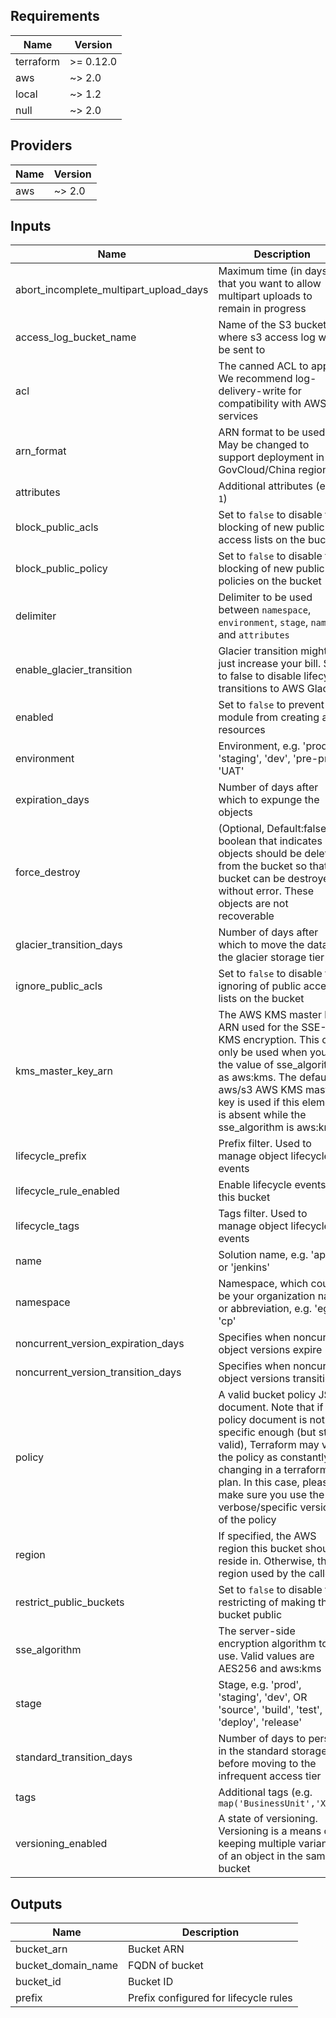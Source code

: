 ## Requirements

| Name | Version |
|------|---------|
| terraform | >= 0.12.0 |
| aws | ~> 2.0 |
| local | ~> 1.2 |
| null | ~> 2.0 |

## Providers

| Name | Version |
|------|---------|
| aws | ~> 2.0 |

## Inputs

| Name | Description | Type | Default | Required |
|------|-------------|------|---------|:--------:|
| abort\_incomplete\_multipart\_upload\_days | Maximum time (in days) that you want to allow multipart uploads to remain in progress | `number` | `5` | no |
| access\_log\_bucket\_name | Name of the S3 bucket where s3 access log will be sent to | `string` | `""` | no |
| acl | The canned ACL to apply. We recommend log-delivery-write for compatibility with AWS services | `string` | `"log-delivery-write"` | no |
| arn\_format | ARN format to be used. May be changed to support deployment in GovCloud/China regions. | `string` | `"arn:aws"` | no |
| attributes | Additional attributes (e.g. `1`) | `list(string)` | `[]` | no |
| block\_public\_acls | Set to `false` to disable the blocking of new public access lists on the bucket | `bool` | `true` | no |
| block\_public\_policy | Set to `false` to disable the blocking of new public policies on the bucket | `bool` | `true` | no |
| delimiter | Delimiter to be used between `namespace`, `environment`, `stage`, `name` and `attributes` | `string` | `"-"` | no |
| enable\_glacier\_transition | Glacier transition might just increase your bill. Set to false to disable lifecycle transitions to AWS Glacier. | `bool` | `false` | no |
| enabled | Set to `false` to prevent the module from creating any resources | `bool` | `true` | no |
| environment | Environment, e.g. 'prod', 'staging', 'dev', 'pre-prod', 'UAT' | `string` | `""` | no |
| expiration\_days | Number of days after which to expunge the objects | `number` | `90` | no |
| force\_destroy | (Optional, Default:false ) A boolean that indicates all objects should be deleted from the bucket so that the bucket can be destroyed without error. These objects are not recoverable | `bool` | `false` | no |
| glacier\_transition\_days | Number of days after which to move the data to the glacier storage tier | `number` | `60` | no |
| ignore\_public\_acls | Set to `false` to disable the ignoring of public access lists on the bucket | `bool` | `true` | no |
| kms\_master\_key\_arn | The AWS KMS master key ARN used for the SSE-KMS encryption. This can only be used when you set the value of sse\_algorithm as aws:kms. The default aws/s3 AWS KMS master key is used if this element is absent while the sse\_algorithm is aws:kms | `string` | `""` | no |
| lifecycle\_prefix | Prefix filter. Used to manage object lifecycle events | `string` | `""` | no |
| lifecycle\_rule\_enabled | Enable lifecycle events on this bucket | `bool` | `true` | no |
| lifecycle\_tags | Tags filter. Used to manage object lifecycle events | `map(string)` | `{}` | no |
| name | Solution name, e.g. 'app' or 'jenkins' | `string` | `""` | no |
| namespace | Namespace, which could be your organization name or abbreviation, e.g. 'eg' or 'cp' | `string` | `""` | no |
| noncurrent\_version\_expiration\_days | Specifies when noncurrent object versions expire | `number` | `90` | no |
| noncurrent\_version\_transition\_days | Specifies when noncurrent object versions transitions | `number` | `30` | no |
| policy | A valid bucket policy JSON document. Note that if the policy document is not specific enough (but still valid), Terraform may view the policy as constantly changing in a terraform plan. In this case, please make sure you use the verbose/specific version of the policy | `string` | `""` | no |
| region | If specified, the AWS region this bucket should reside in. Otherwise, the region used by the callee | `string` | `""` | no |
| restrict\_public\_buckets | Set to `false` to disable the restricting of making the bucket public | `bool` | `true` | no |
| sse\_algorithm | The server-side encryption algorithm to use. Valid values are AES256 and aws:kms | `string` | `"AES256"` | no |
| stage | Stage, e.g. 'prod', 'staging', 'dev', OR 'source', 'build', 'test', 'deploy', 'release' | `string` | `""` | no |
| standard\_transition\_days | Number of days to persist in the standard storage tier before moving to the infrequent access tier | `number` | `30` | no |
| tags | Additional tags (e.g. `map('BusinessUnit','XYZ')` | `map(string)` | `{}` | no |
| versioning\_enabled | A state of versioning. Versioning is a means of keeping multiple variants of an object in the same bucket | `bool` | `false` | no |

## Outputs

| Name | Description |
|------|-------------|
| bucket\_arn | Bucket ARN |
| bucket\_domain\_name | FQDN of bucket |
| bucket\_id | Bucket ID |
| prefix | Prefix configured for lifecycle rules |

